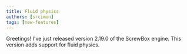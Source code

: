 ```yaml
---
title: Fluid physics
authors: [srcimon]
tags: [new-features]
---
```

Greetings!
I've just released version 2.19.0 of the ScrewBox engine.
This version adds support for fluid physics.
<!-- truncate -->